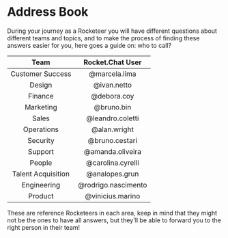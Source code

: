 # Address Book

During your journey as a Rocketeer you will have different questions about different teams and topics, and to make the process of finding these answers easier for you, here goes a guide on: who to call?&#x20;

|        Team        |   Rocket.Chat User  |
| :----------------: | :-----------------: |
|  Customer Success  |    @marcela.lima    |
|       Design       |     @ivan.netto     |
|       Finance      |     @debora.coy     |
|      Marketing     |      @bruno.bin     |
|        Sales       |   @leandro.coletti  |
|     Operations     |     @alan.wright    |
|      Security      |    @bruno.cestari   |
|       Support      |   @amanda.oliveira  |
|       People       |  @carolina.cyrelli  |
| Talent Acquisition |    @analopes.grun   |
|     Engineering    | @rodrigo.nascimento |
|       Product      |   @vinicius.marino  |

These are reference Rocketeers in each area, keep in mind that they might not be the ones to have all answers, but they'll be able to forward you to the right person in their team!&#x20;
